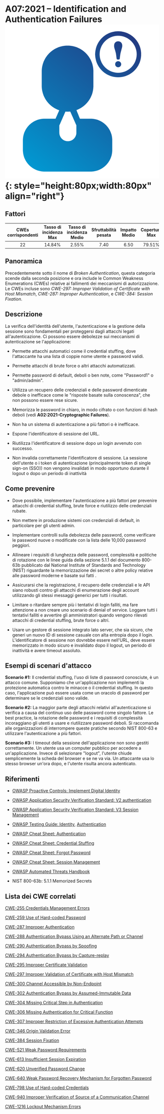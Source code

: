 # A07:2021 – Identification and Authentication Failures    ![icon](OWASP%20Top%2010/Top10/2021/docs/assets/TOP_10_Icons_Final_Identification_and_Authentication_Failures.png){: style="height:80px;width:80px" align="right"}

## Fattori

| CWEs corrispondenti | Tasso di incidenza Max | Tasso di incidenza Medio | Sfruttabilità pesata | Impatto Medio | Copertura Max | Copertura media | Occorrenze Totali | CVE Totali |
|:-------------:|:--------------------:|:--------------------:|:--------------:|:--------------:|:----------------------:|:---------------------:|:-------------------:|:------------:|
| 22          | 14.84%             | 2.55%              | 7.40                 | 6.50                | 79.51%       | 45.72%       | 132,195           | 3,897      |

## Panoramica

Precedentemente sotto il nome di *Broken Authentication*, questa categoria scende dalla
seconda posizione e ora include le Common Weakness 
Enumerations (CWEs) relative ai fallimenti dei meccanismi di autorizzazione. 
Le CWEs incluse sono *CWE-297: Improper Validation of
Certificate with Host Mismatch*, *CWE-287: Improper Authentication*, e
*CWE-384: Session Fixation*.

## Descrizione 

La verifica dell'identità dell'utente, l'autenticazione e la gestione della sessione
sono fondamentali per proteggersi dagli attacchi legati all'autenticazione. 
Ci possono essere debolezze sui meccanismi di autenticazione se l'applicazione:

-   Permette attacchi automatici come il credential stuffing, dove l'attaccante
    ha una lista di coppie nome utente e password validi.

-   Permette attacchi di brute force o altri attacchi automatizzati.

-   Permette password di default, deboli o ben note, come "Password1"
    o "admin/admin".

-   Utilizza un recupero delle credenziali e delle password dimenticate debole o inefficace
    come le "risposte basate sulla conoscenza", che non possono essere rese
    sicure.

-   Memorizza le password in chiaro, in modo cifrato o con funzioni di hash deboli (vedi
    **A02:2021-Cryptographic Failures**).

-   Non ha un sistema di autenticazione a più fattori o è inefficace.

-   Espone l'identificatore di sessione del URL.

-   Riutilizza l'identificatore di sessione dopo un login avvenuto con successo.

-   Non invalida correttamente l'identificatore di sessione. La sessione dell'utente o i token di autenticazione
    (principalmente token di single sign-on (SSO)) non vengono invalidati in modo opportuno durante il logout o dopo un periodo di inattività

## Come prevenire

-   Dove possibile, implementare l'autenticazione a più fattori per prevenire
    attacchi di credential stuffing, brute force e riutilizzo delle credenziali rubate.

-   Non mettere in produzione sistemi con credenziali di default, in particolare per gli utenti admin.

-   Implementare controlli sulla debolezza delle password, come verificare le password nuove o modificate 
con la lista delle 10,000 password peggiori.

-   Allineare i requisiti di lunghezza delle password, complessità e politiche di rotazione con le linee guida della sezione 5.1.1 del documento  800-63b pubblicato dal National Institute of Standards and Technology (NIST)
   riguardante la memorizzazione dei secret o altre policy relative alle password moderne e basate sui fatti .

-   Assicurarsi che la registrazione, il recupero delle credenziali e le API siano
    robusti contro gli attacchi di enumerazione degli account utilizzando gli stessi
    messaggi generici per tutti i risultati.

-   Limitare o ritardare sempre più i tentativi di login falliti, ma fare attenzione a non creare uno scenario di denial of service. Loggare tutti i tentativi falliti e avvertire gli amministratori quando vengono rilevati attacchi di credential stuffing, brute force o
    altri.

-   Usare un gestore di sessione integrato lato server, che sia sicuro, che generi un
    nuovo ID di sessione casuale con alta entropia dopo il login. L'identificatore di sessione
    non dovrebbe essere nell'URL, deve essere memorizzato in modo sicuro e invalidato dopo il
    logout, un periodo di inattività e avere timeout assoluto.

## Esempi di scenari d'attacco

**Scenario #1:** Il credential stuffing, l'uso di liste di password conosciute, 
è un attacco comune. Supponiamo che un'applicazione non implementi
la protezione automatica contro le minacce o il credential stuffing. In questo caso, 
l'applicazione può essere usata come un oracolo di password per determinare se le
credenziali sono valide.

**Scenario #2:** La maggior parte degli attacchi relativi all'autenticazione si verifica a causa del continuo
uso delle password come singolo fattore. Le best practice,
la rotazione delle password e i requisiti di complessità incoraggiano gli utenti a usare
e riutilizzare password deboli. Si raccomanda alle organizzazioni di interrompere queste
pratiche secondo NIST 800-63 e utilizzare l'autenticazione a più fattori.

**Scenario #3:** I timeout della sessione dell'applicazione non sono gestiti correttamente. Un
utente usa un computer pubblico per accedere a un'applicazione. Invece di
selezionare "logout", l'utente chiude semplicemente la scheda del browser e se ne va
via. Un attaccante usa lo stesso browser un'ora dopo, e l'utente risulta
ancora autenticato.

## Riferimenti

-   [OWASP Proactive Controls: Implement Digital
    Identity](https://owasp.org/www-project-proactive-controls/v3/en/c6-digital-identity)

-   [OWASP Application Security Verification Standard: V2
    authentication](https://owasp.org/www-project-application-security-verification-standard)

-   [OWASP Application Security Verification Standard: V3 Session
    Management](https://owasp.org/www-project-application-security-verification-standard)

-   [OWASP Testing Guide: Identity](https://owasp.org/www-project-web-security-testing-guide/stable/4-Web_Application_Security_Testing/03-Identity_Management_Testing/README), [Authentication](https://owasp.org/www-project-web-security-testing-guide/stable/4-Web_Application_Security_Testing/04-Authentication_Testing/README)

-   [OWASP Cheat Sheet:
    Authentication](https://cheatsheetseries.owasp.org/cheatsheets/Authentication_Cheat_Sheet.html)

-   [OWASP Cheat Sheet: Credential Stuffing](https://cheatsheetseries.owasp.org/cheatsheets/Credential_Stuffing_Prevention_Cheat_Sheet.html)

-   [OWASP Cheat Sheet: Forgot
    Password](https://cheatsheetseries.owasp.org/cheatsheets/Forgot_Password_Cheat_Sheet.html)

-   [OWASP Cheat Sheet: Session Management](https://cheatsheetseries.owasp.org/cheatsheets/Session_Management_Cheat_Sheet.html)

-   [OWASP Automated Threats
    Handbook](https://owasp.org/www-project-automated-threats-to-web-applications/)

-   NIST 800-63b: 5.1.1 Memorized Secrets

## Lista dei CWE correlati

[CWE-255 Credentials Management Errors](https://cwe.mitre.org/data/definitions/255.html)

[CWE-259 Use of Hard-coded Password](https://cwe.mitre.org/data/definitions/259.html)

[CWE-287 Improper Authentication](https://cwe.mitre.org/data/definitions/287.html)

[CWE-288 Authentication Bypass Using an Alternate Path or Channel](https://cwe.mitre.org/data/definitions/288.html)

[CWE-290 Authentication Bypass by Spoofing](https://cwe.mitre.org/data/definitions/290.html)

[CWE-294 Authentication Bypass by Capture-replay](https://cwe.mitre.org/data/definitions/294.html)

[CWE-295 Improper Certificate Validation](https://cwe.mitre.org/data/definitions/295.html)

[CWE-297 Improper Validation of Certificate with Host Mismatch](https://cwe.mitre.org/data/definitions/297.html)

[CWE-300 Channel Accessible by Non-Endpoint](https://cwe.mitre.org/data/definitions/300.html)

[CWE-302 Authentication Bypass by Assumed-Immutable Data](https://cwe.mitre.org/data/definitions/302.html)

[CWE-304 Missing Critical Step in Authentication](https://cwe.mitre.org/data/definitions/304.html)

[CWE-306 Missing Authentication for Critical Function](https://cwe.mitre.org/data/definitions/306.html)

[CWE-307 Improper Restriction of Excessive Authentication Attempts](https://cwe.mitre.org/data/definitions/307.html)

[CWE-346 Origin Validation Error](https://cwe.mitre.org/data/definitions/346.html)

[CWE-384 Session Fixation](https://cwe.mitre.org/data/definitions/384.html)

[CWE-521 Weak Password Requirements](https://cwe.mitre.org/data/definitions/521.html)

[CWE-613 Insufficient Session Expiration](https://cwe.mitre.org/data/definitions/613.html)

[CWE-620 Unverified Password Change](https://cwe.mitre.org/data/definitions/620.html)

[CWE-640 Weak Password Recovery Mechanism for Forgotten Password](https://cwe.mitre.org/data/definitions/640.html)

[CWE-798 Use of Hard-coded Credentials](https://cwe.mitre.org/data/definitions/798.html)

[CWE-940 Improper Verification of Source of a Communication Channel](https://cwe.mitre.org/data/definitions/940.html)

[CWE-1216 Lockout Mechanism Errors](https://cwe.mitre.org/data/definitions/1216.html)
